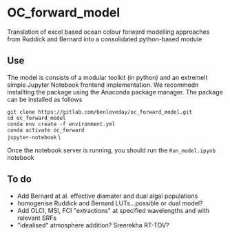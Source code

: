 # OC_forward_model

Translation of excel based ocean colour forward modelling approaches from Ruddick and Bernard into a consolidated python-based module

## Use

The model is consists of a modular toolkit (in python) and an extremelt simple Jupyter Notebook frontend implementation. We recommedn installting the package using the Anaconda package manager. The package can be installed as follows

`git clone https://gitlab.com/benloveday/oc_forward_model.git` \
`cd oc_forward_model` \
`conda env create -f environment.yml` \
`conda activate oc_forward` \
`jupyter-notebook` \

Once the notebook server is running, you should run the `Run_model.ipynb` notebook

## To do

* Add Bernard at al. effective diamater and dual algal populations
* homogenise Ruddick and Bernard LUTs...possible or dual model?
* Add OLCI, MSI, FCI "extractions" at specified wavelengths and with relevant SRFs
* "idealised" atmosphere addition? Sreerekha RT-TOV?